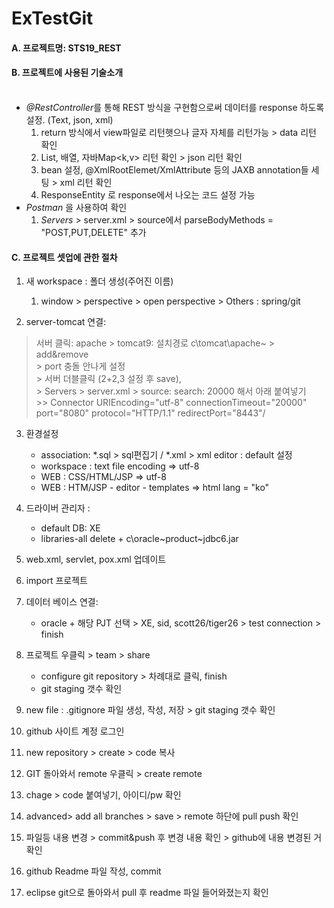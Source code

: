 # ExTestGit
#### A. 프로젝트명: STS19_REST<br>

#### B. 프로젝트에 사용된 기술소개 <br><br>
* *@RestController*를 통해 REST 방식을 구현함으로써 데이터를 response 하도록 설정. (Text, json, xml) <br>
  1. return 방식에서 view파일로 리턴햇으나 글자 자체를 리턴가능 > data 리턴 확인 <br>
  2. List, 배열, 자바Map<k,v> 리턴 확인 > json 리턴 확인 <br>
  3. bean 설정, @XmlRootElemet/XmlAttribute 등의 JAXB annotation들 세팅 > xml 리턴 확인 <br>
  4. ResponseEntity 로 response에서 나오는 코드 설정 가능 <br>
* *Postman* 을 사용하여 확인<br>
  1. *Servers* > server.xml > source에서  parseBodyMethods = "POST,PUT,DELETE" 추가<br>

#### C. 프로젝트 셋업에 관한 절차
1. 새 workspace : 폴더 생성(주어진 이름) <br>
   1. window > perspective > open perspective > Others : spring/git <br>

2. server-tomcat 연결: <br>
  > 서버 클릭: apache > tomcat9: 설치경로 c\tomcat\apache~ > add&remove <br>
	> port 충돌 안나게 설정 <br>
	> 서버 더블클릭 (2+2,3 설정 후 save), <br>
	> Servers > server.xml > source: search: 20000 해서 아래 붙여넣기 <br>
	>> Connector URIEncoding="utf-8" connectionTimeout="20000" port="8080" protocol="HTTP/1.1" redirectPort="8443"/

3. 환경설정
     - association: *.sql > sql편집기 /  *.xml > xml editor : default 설정 <br>
     - workspace : text file encoding => utf-8 <br>
     - WEB : CSS/HTML/JSP => utf-8
     - WEB : HTM/JSP - editor - templates => html lang = "ko"

4. 드라이버 관리자 : 
     - default DB: XE
   	- libraries-all delete + c\oracle\~product\~jdbc6.jar
5. web.xml, servlet, pox.xml 업데이트

6. import 프로젝트

7. 데이터 베이스 연결:
	- oracle + 해당 PJT 선택 > XE, sid, scott26/tiger26 > test connection > finish

8. 프로젝트 우클릭 > team > share
	- configure git repository > 차례대로 클릭, finish
	- git staging 갯수 확인
9. new file : .gitignore 파일 생성, 작성, 저장 > git staging 갯수 확인
10. github 사이트 계정 로그인
11. new repository > create >  code 복사
12. GIT 돌아와서 remote 우클릭 > create remote
13. chage > code 붙여넣기, 아이디/pw 확인
14. advanced> add all branches > save > remote 하단에 pull push 확인
15. 파일등 내용 변경 > commit&push 후 변경 내용 확인 > github에 내용 변경된 거 확인
16. github Readme 파일 작성, commit
17. eclipse git으로 돌아와서 pull 후 readme 파일 들어와졌는지 확인



